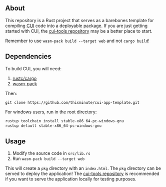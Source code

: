 ## About

This repository is a Rust project that serves as a barebones template for compiling [CUI](https://github.com/thisminute/cascading-ui) code into a deployable package. If you are just getting started with CUI, the [cui-tools repository](https://github.com/thisminute/cui-tools) may be a better place to start.

Remember to use `wasm-pack build --target web` and not `cargo build`!

## Dependencies
To build CUI, you will need:

1. [rustc/cargo](https://www.rust-lang.org/tools/install)
1. [wasm-pack](https://rustwasm.github.io/wasm-pack/installer/)

Then:

```
git clone https://github.com/thisminute/cui-app-template.git
```

For windows users, run in the root directory:

```bash
rustup toolchain install stable-x86_64-pc-windows-gnu
rustup default stable-x86_64-pc-windows-gnu
```

## Usage

1. Modify the source code in `src/lib.rs`
1. Run `wasm-pack build --target web`

This will create a `pkg` directory with an `index.html`. The `pkg` directory can be served to deploy the application! The [cui-tools repository](https://github.com/thisminute/cui-tools) is recommended if you want to serve the application locally for testing purposes.
